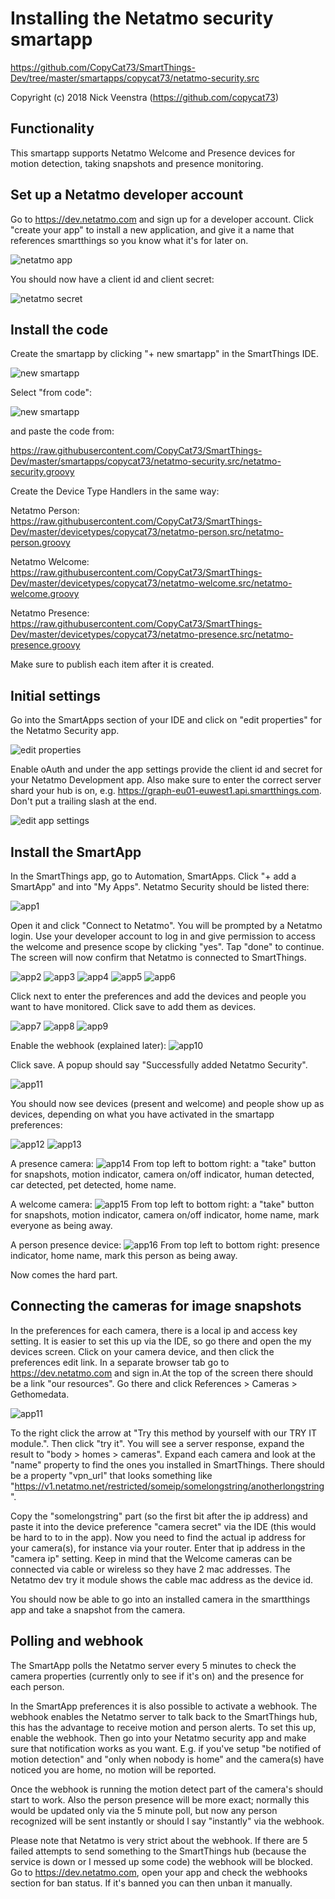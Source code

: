 # Installing the Netatmo security smartapp

https://github.com/CopyCat73/SmartThings-Dev/tree/master/smartapps/copycat73/netatmo-security.src

Copyright (c) 2018 Nick Veenstra (https://github.com/copycat73)

## Functionality

This smartapp supports Netatmo Welcome and Presence devices for motion detection, taking snapshots and presence monitoring. 
 

## Set up a Netatmo developer account

Go to https://dev.netatmo.com and sign up for a developer account. Click "create your app" to install a new application, and give it a name that references smartthings so you know what it's for later on. 

![netatmo app](https://raw.githubusercontent.com/CopyCat73/CopyCat73.github.io/master/netatmo_app.png)

You should now have a client id and client secret:

![netatmo secret](https://raw.githubusercontent.com/CopyCat73/CopyCat73.github.io/master/netatmo_secret.png)


## Install the code

Create the smartapp by clicking "+ new smartapp" in the SmartThings IDE. 

![new smartapp](https://raw.githubusercontent.com/CopyCat73/CopyCat73.github.io/master/new_smartapp.png)

Select "from code": 

![new smartapp](https://raw.githubusercontent.com/CopyCat73/CopyCat73.github.io/master/new_smartapp_code.png)

and paste the code from:

https://raw.githubusercontent.com/CopyCat73/SmartThings-Dev/master/smartapps/copycat73/netatmo-security.src/netatmo-security.groovy

Create the Device Type Handlers in the same way:

Netatmo Person: https://raw.githubusercontent.com/CopyCat73/SmartThings-Dev/master/devicetypes/copycat73/netatmo-person.src/netatmo-person.groovy

Netatmo Welcome: https://raw.githubusercontent.com/CopyCat73/SmartThings-Dev/master/devicetypes/copycat73/netatmo-welcome.src/netatmo-welcome.groovy

Netatmo Presence: https://raw.githubusercontent.com/CopyCat73/SmartThings-Dev/master/devicetypes/copycat73/netatmo-presence.src/netatmo-presence.groovy

Make sure to publish each item after it is created. 

## Initial settings

Go into the SmartApps section of your IDE and click on "edit properties" for the Netatmo Security app. 

![edit properties](https://raw.githubusercontent.com/CopyCat73/CopyCat73.github.io/master/netatmo_edit_properties.png)

Enable oAuth and under the app settings provide the client id and secret for your Netatmo Development app. Also make sure to enter the correct server shard your hub is on, e.g. https://graph-eu01-euwest1.api.smartthings.com. Don't put a trailing slash at the end. 

![edit app settings](https://raw.githubusercontent.com/CopyCat73/CopyCat73.github.io/master/smartapp_settings.png)

## Install the SmartApp

In the SmartThings app, go to Automation, SmartApps. Click "+ add a SmartApp" and into "My Apps". Netatmo Security should be listed there:

![app1](https://raw.githubusercontent.com/CopyCat73/CopyCat73.github.io/master/app_1.png)

Open it and click "Connect to Netatmo". You will be prompted by a Netatmo login. Use your developer account to log in and give permission to access the welcome and presence scope by clicking "yes". Tap "done" to continue. The screen will now confirm that Netatmo is connected to SmartThings.

![app2](https://raw.githubusercontent.com/CopyCat73/CopyCat73.github.io/master/app_2.png)
![app3](https://raw.githubusercontent.com/CopyCat73/CopyCat73.github.io/master/app_3.png)
![app4](https://raw.githubusercontent.com/CopyCat73/CopyCat73.github.io/master/app_4.png)
![app5](https://raw.githubusercontent.com/CopyCat73/CopyCat73.github.io/master/app_5.png)
![app6](https://raw.githubusercontent.com/CopyCat73/CopyCat73.github.io/master/app_6.png)

Click next to enter the preferences and add the devices and people you want to have monitored. Click save to add them as devices. 

![app7](https://raw.githubusercontent.com/CopyCat73/CopyCat73.github.io/master/app_7.png)
![app8](https://raw.githubusercontent.com/CopyCat73/CopyCat73.github.io/master/app_8.png)
![app9](https://raw.githubusercontent.com/CopyCat73/CopyCat73.github.io/master/app_9.png)

Enable the webhook (explained later):
![app10](https://raw.githubusercontent.com/CopyCat73/CopyCat73.github.io/master/app_10.png)

Click save. A popup should say "Successfully added Netatmo Security".

![app11](https://raw.githubusercontent.com/CopyCat73/CopyCat73.github.io/master/app_11.png)

You should now see devices (present and welcome) and people show up as devices, depending on what you have activated in the smartapp preferences:

![app12](https://raw.githubusercontent.com/CopyCat73/CopyCat73.github.io/master/app_12.png)
![app13](https://raw.githubusercontent.com/CopyCat73/CopyCat73.github.io/master/app_13.png)

 A presence camera:
![app14](https://raw.githubusercontent.com/CopyCat73/CopyCat73.github.io/master/app_14.png)
From top left to bottom right: a "take" button for snapshots, motion indicator, camera on/off indicator, human detected, car detected, pet detected, home name. 

A welcome camera:
![app15](https://raw.githubusercontent.com/CopyCat73/CopyCat73.github.io/master/app_15.png)
From top left to bottom right: a "take" button for snapshots, motion indicator, camera on/off indicator, home name, mark everyone as being away. 

A person presence device:
![app16](https://raw.githubusercontent.com/CopyCat73/CopyCat73.github.io/master/app_16.png)
From top left to bottom right: presence indicator, home name, mark this person as being away.

Now comes the hard part.


## Connecting the cameras for image snapshots

In the preferences for each camera, there is a local ip and access key setting. It is easier to set this up via the IDE, so go there and open the my devices screen. Click on your camera device, and then click the preferences edit link. In a separate browser tab go to https://dev.netatmo.com and sign in.At the top of the screen there should be a link "our resources". Go there and click References > Cameras > Gethomedata. 

![app11](https://raw.githubusercontent.com/CopyCat73/CopyCat73.github.io/master/app_11.png)


To the right click the arrow at "Try this method by yourself with our TRY IT module.". Then click "try it". You will see a server response, expand the result to "body > homes > cameras". Expand each camera and look at the "name" property to find the ones you installed in SmartThings. There should be a property "vpn_url" that looks something like "https://v1.netatmo.net/restricted/someip/somelongstring/anotherlongstring".

Copy the "somelongstring" part (so the first bit after the ip address) and paste it into the device preference "camera secret" via the IDE (this would be hard to to in the app). Now you need to find the actual ip address for your camera(s), for instance via your router. Enter that ip address in the "camera ip" setting. Keep in mind that the Welcome cameras can be connected via cable or wireless so they have 2 mac addresses. The Netatmo dev try it module shows the cable mac address as the device id. 

You should now be able to go into an installed camera in the smartthings app and take a snapshot from the camera.

## Polling and webhook

The SmartApp polls the Netatmo server every 5 minutes to check the camera properties (currently only to see if it's on) and the presence for each person. 

In the SmartApp preferences it is also possible to activate a webhook. The webhook enables the Netatmo server to talk back to the SmartThings hub, this has the advantage to receive motion and person alerts. To set this up, enable the webhook. Then go into your Netatmo security app and make sure that notification works as you want. E.g. if you've setup "be notified of motion detection" and "only when nobody is home" and the camera(s) have noticed you are home, no motion will be reported. 

Once the webhook is running the motion detect part of the camera's should start to work. Also the person presence will be more exact; normally this would be updated only via the 5 minute poll, but now any person recognized will be sent instantly or should I say "instantly" via the webhook. 

Please note that Netatmo is very strict about the webhook. If there are 5 failed attempts to send something to the SmartThings hub (because the service is down or I messed up some code) the webhook will be blocked. Go to https://dev.netatmo.com, open your app and check the webhooks section for ban status. If it's banned you can then unban it manually. 














